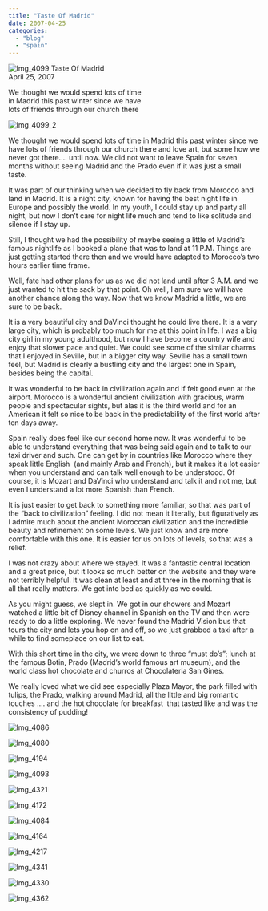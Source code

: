 ```yaml
---
title: "Taste Of Madrid"
date: 2007-04-25
categories: 
  - "blog"
  - "spain"
---
```


 ![Img_4099](https://pub-ac94b3f306b24c0dba4238943c97f2e1.r2.dev/photos/uncategorized/2008/03/24/img_4099.png) Taste Of Madrid  
April 25, 2007

We thought we would spend lots of time  
in Madrid this past winter since we have  
lots of friends through our church there

<!--more-->

![Img_4099_2](https://pub-ac94b3f306b24c0dba4238943c97f2e1.r2.dev/photos/uncategorized/2008/03/24/img_4099_2.png)

  
We thought we would spend lots of time in Madrid this past winter since we have lots of friends through our church there and love art, but some how we never got there.... until now. We did not want to leave Spain for seven months without seeing Madrid and the Prado even if it was just a small taste.

It was part of our thinking when we decided to fly back from Morocco and land in Madrid. It is a night city, known for having the best night life in Europe and possibly the world. In my youth, I could stay up and party all night, but now I don’t care for night life much and tend to like solitude and silence if I stay up.

Still, I thought we had the possibility of maybe seeing a little of Madrid’s famous nightlife as I booked a plane that was to land at 11 P.M. Things are just getting started there then and we would have adapted to Morocco’s two hours earlier time frame.

Well, fate had other plans for us as we did not land until after 3 A.M. and we just wanted to hit the sack by that point. Oh well, I am sure we will have another chance along the way. Now that we know Madrid a little, we are sure to be back.

It is a very beautiful city and DaVinci thought he could live there. It is a very large city, which is probably too much for me at this point in life. I was a big city girl in my young adulthood, but now I have become a country wife and enjoy that slower pace and quiet. We could see some of the similar charms that I enjoyed in Seville, but in a bigger city way. Seville has a small town feel, but Madrid is clearly a bustling city and the largest one in Spain, besides being the capital.

It was wonderful to be back in civilization again and if felt good even at the airport. Morocco is a wonderful ancient civilization with gracious, warm people and spectacular sights, but alas it is the third world and for an American it felt so nice to be back in the predictability of the first world after ten days away.

Spain really does feel like our second home now. It was wonderful to be able to understand everything that was being said again and to talk to our taxi driver and such. One can get by in countries like Morocco where they speak little English  (and mainly Arab and French), but it makes it a lot easier when you understand and can talk well enough to be understood. Of course, it is Mozart and DaVinci who understand and talk it and not me, but even I understand a lot more Spanish than French.

It is just easier to get back to something more familiar, so that was part of the “back to civilization” feeling. I did not mean it literally, but figuratively as I admire much about the ancient Moroccan civilization and the incredible beauty and refinement on some levels. We just know and are more comfortable with this one. It is easier for us on lots of levels, so that was a relief.

I was not crazy about where we stayed. It was a fantastic central location and a great price, but it looks so much better on the website and they were not terribly helpful. It was clean at least and at three in the morning that is all that really matters. We got into bed as quickly as we could.

As you might guess, we slept in. We got in our showers and Mozart watched a little bit of Disney channel in Spanish on the TV and then were ready to do a little exploring. We never found the Madrid Vision bus that tours the city and lets you hop on and off, so we just grabbed a taxi after a while to find someplace on our list to eat.

With this short time in the city, we were down to three “must do’s”; lunch at the famous Botin, Prado (Madrid’s world famous art museum), and the world class hot chocolate and churros at Chocolateria San Gines.

We really loved what we did see especially Plaza Mayor, the park filled with tulips, the Prado, walking around Madrid, all the little and big romantic touches .... and the hot chocolate for breakfast  that tasted like and was the consistency of pudding!

![Img_4086](https://pub-ac94b3f306b24c0dba4238943c97f2e1.r2.dev/photos/uncategorized/2008/03/24/img_4086.png)

![Img_4080](https://pub-ac94b3f306b24c0dba4238943c97f2e1.r2.dev/photos/uncategorized/2008/03/24/img_4080.png)

![Img_4194](https://pub-ac94b3f306b24c0dba4238943c97f2e1.r2.dev/photos/uncategorized/2008/03/24/img_4194.png)

![Img_4093](https://pub-ac94b3f306b24c0dba4238943c97f2e1.r2.dev/photos/uncategorized/2008/03/24/img_4093.png)

![Img_4321](https://pub-ac94b3f306b24c0dba4238943c97f2e1.r2.dev/photos/uncategorized/2008/03/24/img_4321.png)

![Img_4172](https://pub-ac94b3f306b24c0dba4238943c97f2e1.r2.dev/photos/uncategorized/2008/03/24/img_4172.png)

![Img_4084](https://pub-ac94b3f306b24c0dba4238943c97f2e1.r2.dev/photos/uncategorized/2008/03/24/img_4084.png)

![Img_4164](https://pub-ac94b3f306b24c0dba4238943c97f2e1.r2.dev/photos/uncategorized/2008/03/24/img_4164.png)

![Img_4217](https://pub-ac94b3f306b24c0dba4238943c97f2e1.r2.dev/photos/uncategorized/2008/03/24/img_4217.png)

![Img_4341](https://pub-ac94b3f306b24c0dba4238943c97f2e1.r2.dev/photos/uncategorized/2008/03/24/img_4341.png)

![Img_4330](https://pub-ac94b3f306b24c0dba4238943c97f2e1.r2.dev/photos/uncategorized/2008/03/24/img_4330.png)

![Img_4362](https://pub-ac94b3f306b24c0dba4238943c97f2e1.r2.dev/photos/uncategorized/2008/03/24/img_4362.png)
